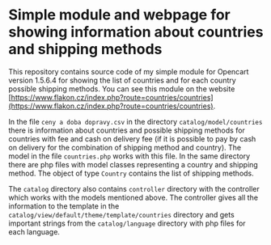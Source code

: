 # Simple module and webpage for showing information about countries and shipping methods

This repository contains source code of my simple module for Opencart version 1.5.6.4 for showing the list of countries and for each country possible shipping methods. You can see this module on the website [https://www.flakon.cz/index.php?route=countries/countries](https://www.flakon.cz/index.php?route=countries/countries).

In the file `ceny a doba dopravy.csv` in the directory `catalog/model/countries` there is information about countries and possible shipping methods for countries with fee and cash on delivery fee (if it is possible to pay by cash on delivery for the combination of shipping method and country). The model in the file `countries.php` works with this file. In the same directory there are php files with model classes representing a country and shipping method. The object of type `Country` contains the list of shipping methods.

The `catalog` directory also contains `controller` directory with the controller which works with the models mentioned above. The controller gives all the information to the template in the `catalog/view/default/theme/template/countries` directory and gets important strings from the `catalog/language` directory with php files for each language.